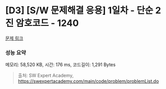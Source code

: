 # [D3] [S/W 문제해결 응용] 1일차 - 단순 2진 암호코드 - 1240 

[문제 링크](https://swexpertacademy.com/main/code/problem/problemDetail.do?contestProbId=AV15FZuqAL4CFAYD) 

### 성능 요약

메모리: 58,520 KB, 시간: 176 ms, 코드길이: 1,291 Bytes



> 출처: SW Expert Academy, https://swexpertacademy.com/main/code/problem/problemList.do